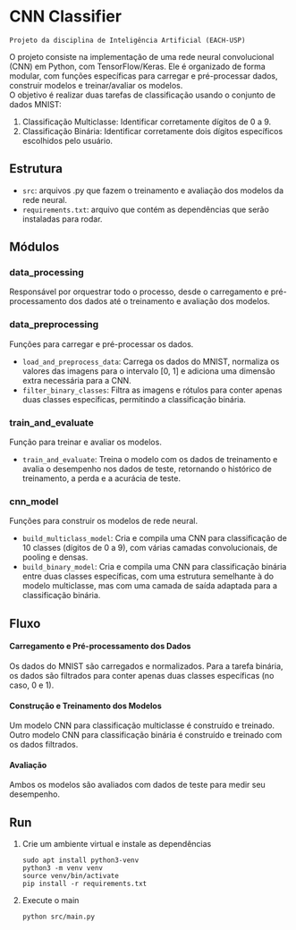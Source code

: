 # CNN Classifier
    Projeto da disciplina de Inteligência Artificial (EACH-USP)

O projeto consiste na implementação de uma rede neural convolucional (CNN) em Python, com TensorFlow/Keras. Ele é organizado de forma modular, com funções específicas para carregar e pré-processar dados, construir modelos e treinar/avaliar os modelos.   
O objetivo é realizar duas tarefas de classificação usando o conjunto de dados MNIST:

1. Classificação Multiclasse: Identificar corretamente dígitos de 0 a 9.
2. Classificação Binária: Identificar corretamente dois dígitos específicos escolhidos pelo usuário.

## Estrutura

- `src`: arquivos .py que fazem o treinamento e avaliação dos modelos da rede neural.
- `requirements.txt`: arquivo que contém as dependências que serão instaladas para rodar.

## Módulos
### data_processing
Responsável por orquestrar todo o processo, desde o carregamento e pré-processamento dos dados até o treinamento e avaliação dos modelos.

### data_preprocessing
Funções para carregar e pré-processar os dados.  
* `load_and_preprocess_data`: Carrega os dados do MNIST, normaliza os valores das imagens para o intervalo [0, 1] e adiciona uma dimensão extra necessária para a CNN.  
* `filter_binary_classes`: Filtra as imagens e rótulos para conter apenas duas classes específicas, permitindo a classificação binária.

### train_and_evaluate
Função para treinar e avaliar os modelos.  
* `train_and_evaluate`: Treina o modelo com os dados de treinamento e avalia o desempenho nos dados de teste, retornando o histórico de treinamento, a perda e a acurácia de teste.

### cnn_model
  Funções para construir os modelos de rede neural.  
* `build_multiclass_model`: Cria e compila uma CNN para classificação de 10 classes (dígitos de 0 a 9), com várias camadas convolucionais, de pooling e densas.  
* `build_binary_model`: Cria e compila uma CNN para classificação binária entre duas classes específicas, com uma estrutura semelhante à do modelo multiclasse, mas com uma camada de saída adaptada para a classificação binária.

## Fluxo
#### Carregamento e Pré-processamento dos Dados

Os dados do MNIST são carregados e normalizados.
Para a tarefa binária, os dados são filtrados para conter apenas duas classes específicas (no caso, 0 e 1).

#### Construção e Treinamento dos Modelos

Um modelo CNN para classificação multiclasse é construído e treinado.
Outro modelo CNN para classificação binária é construído e treinado com os dados filtrados.

#### Avaliação

Ambos os modelos são avaliados com dados de teste para medir seu desempenho.

## Run
1. Crie um ambiente virtual e instale as dependências
   ~~~
   sudo apt install python3-venv
   python3 -m venv venv
   source venv/bin/activate
   pip install -r requirements.txt
   ~~~
2. Execute o main
   ~~~
   python src/main.py
   ~~~